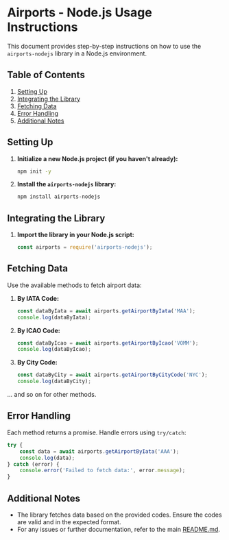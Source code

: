 # Airports - Node.js Usage Instructions

This document provides step-by-step instructions on how to use the `airports-nodejs` library in a Node.js environment.

## Table of Contents

1. [Setting Up](#setting-up)
2. [Integrating the Library](#integrating-the-library)
3. [Fetching Data](#fetching-data)
4. [Error Handling](#error-handling)
5. [Additional Notes](#additional-notes)

## Setting Up

1. **Initialize a new Node.js project (if you haven't already):**

    ```bash
    npm init -y
    ```

2. **Install the `airports-nodejs` library:**

    ```bash
    npm install airports-nodejs
    ```

## Integrating the Library

1. **Import the library in your Node.js script:**

    ```javascript
    const airports = require('airports-nodejs');
    ```

## Fetching Data

Use the available methods to fetch airport data:

1. **By IATA Code:**

    ```javascript
    const dataByIata = await airports.getAirportByIata('MAA');
    console.log(dataByIata);
    ```

2. **By ICAO Code:**

    ```javascript
    const dataByIcao = await airports.getAirportByIcao('VOMM');
    console.log(dataByIcao);
    ```

3. **By City Code:**

    ```javascript
    const dataByCity = await airports.getAirportByCityCode('NYC');
    console.log(dataByCity);
    ```

... and so on for other methods.

## Error Handling

Each method returns a promise. Handle errors using `try/catch`:

```javascript
try {
    const data = await airports.getAirportByIata('AAA');
    console.log(data);
} catch (error) {
    console.error('Failed to fetch data:', error.message);
}
```

## Additional Notes

- The library fetches data based on the provided codes. Ensure the codes are valid and in the expected format.
- For any issues or further documentation, refer to the main [README.md](./README.md).
